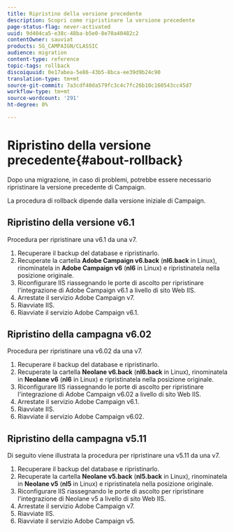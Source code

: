 ```yaml
---
title: Ripristino della versione precedente
description: Scopri come ripristinare la versione precedente
page-status-flag: never-activated
uuid: 9d404ca5-e38c-48ba-b5e0-8e70a40482c2
contentOwner: sauviat
products: SG_CAMPAIGN/CLASSIC
audience: migration
content-type: reference
topic-tags: rollback
discoiquuid: 0e17abea-5e86-43b5-8bca-ee39d9b24c90
translation-type: tm+mt
source-git-commit: 7a3cdf40da579fc3c4c7fc26b10c160543cc45d7
workflow-type: tm+mt
source-wordcount: '291'
ht-degree: 0%

---
```



# Ripristino della versione precedente{#about-rollback}

Dopo una migrazione, in caso di problemi, potrebbe essere necessario ripristinare la versione precedente di Campaign.

La procedura di rollback dipende dalla versione iniziale di Campaign.

## Ripristino della versione v6.1

Procedura per ripristinare una v6.1 da una v7.

1. Recuperare il backup del database e ripristinarlo.
1. Recuperate la cartella **Adobe Campaign v6.back** (**nl6.back** in Linux), rinominatela in **Adobe Campaign v6** (**nl6** in Linux) e ripristinatela nella posizione originale.
1. Riconfigurare IIS riassegnando le porte di ascolto per ripristinare l&#39;integrazione di  Adobe Campaign v6.1 a livello di sito Web IIS.
1. Arrestate il servizio  Adobe Campaign v7.
1. Riavviate IIS.
1. Riavviate il servizio  Adobe Campaign v6.1.

## Ripristino della campagna v6.02

Procedura per ripristinare una v6.02 da una v7.

1. Recuperare il backup del database e ripristinarlo.
1. Recuperate la cartella **Neolane v6.back** (**nl6.back** in Linux), rinominatela in **Neolane v6** (**nl6** in Linux) e ripristinatela nella posizione originale.
1. Riconfigurare IIS riassegnando le porte di ascolto per ripristinare l&#39;integrazione di  Adobe Campaign v6.02 a livello di sito Web IIS.
1. Arrestate il servizio  Adobe Campaign v6.1.
1. Riavviate IIS.
1. Riavviate il servizio  Adobe Campaign v6.02.

## Ripristino della campagna v5.11

Di seguito viene illustrata la procedura per ripristinare una v5.11 da una v7.

1. Recuperare il backup del database e ripristinarlo.
1. Recuperate la cartella **Neolane v5.back** (**nl5.back** in Linux), rinominatela in **Neolane v5** (**nl5** in Linux) e ripristinatela nella posizione originale.
1. Riconfigurare IIS riassegnando le porte di ascolto per ripristinare l&#39;integrazione di Neolane v5 a livello di sito Web IIS.
1. Arrestate il servizio  Adobe Campaign v7.
1. Riavviate IIS.
1. Riavviate il servizio  Adobe Campaign v5.
